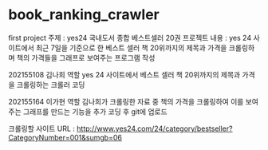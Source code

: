 # book_ranking_crawler
first project
주제 : yes24 국내도서 종합 베스트셀러 20권
프로젝트 내용 : yes 24 사이트에서 최근 7일을 기준으로 한 베스트 셀러 책 20위까지의 제목과 가격을 크롤링하며 책의 가격들을 그래프로 보여주는 프로그램 작성

202155108 김나희 역할
yes 24 사이트에서 베스트 셀러 책 20위까지의 제목과 가격을 크롤링하는 크롤러 코딩

202155164 이가현 역할
김나희가 크롤링한 자료 중 책의 가격을 크롤링하여 이를 보여주는 그래프를 만드는 기능을 추가 코딩 후 git에 업로드

크롤링할 사이트 URL : http://www.yes24.com/24/category/bestseller?CategoryNumber=001&sumgb=06

